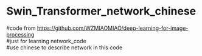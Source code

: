 # Swin_Transformer_network_chinese
#code from https://github.com/WZMIAOMIAO/deep-learning-for-image-processing  
#just for learning network_code  
#use chinese to describe network in this code  
